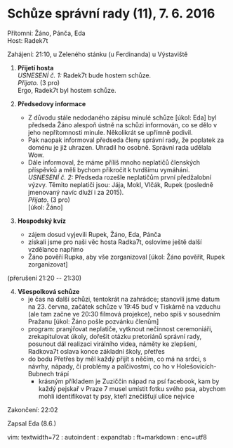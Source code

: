 Schůze správní rady (11), 7. 6. 2016
====================================
Přítomni: Žáno, Pánča, Eda  
Host: Radek7t

Zahájení: 21:10, u Zeleného stánku (u Ferdinanda) u Výstaviště

1. **Přijetí hosta**  
    *USNESENÍ č. 1:* Radek7t bude hostem schůze.  
    *Přijato.* (3 pro)  
    Ergo, Radek7t byl hostem schůze.

2. **Předsedovy informace**  
    - Z důvodu stále nedodaného zápisu minulé schůze [úkol: Eda] byl
      předseda Žáno alespoň ústně na schůzi informován, co se dělo
      v jeho nepřítomnosti minule. Několikrát se upřímně podivil.
    - Pak naopak informoval předseda členy správní rady, že poplatek za
      doménu je již uhrazen. Uhradil ho osobně. Správní rada udělala
      Wow.
    - Dále informoval, že máme příliš mnoho neplatičů členských
      příspěvků a měli bychom přikročit k tvrdšímu vymáhání.  
      *USNESENÍ č. 2:* Předseda rozešle neplatičům první předžalobní
      výzvy. Těmito neplatiči jsou: Jája, Mokl, Vlčák, Rupek (posledně
      jmenovaný navíc dluží i za 2015).  
      *Přijato.* (3 pro)  
      [úkol: Žáno]

3. **Hospodský kvíz**  
    - zájem dosud vyjevili Rupek, Žáno, Eda, Pánča
    - získali jsme pro naši věc hosta Radka7t, oslovíme ještě další
      vzdělance napřímo
    - Žáno pověří Rupka, aby vše zorganizoval [úkol: Žáno pověřit, Rupek
      zorganizovat]

(přerušení 21:20 -- 21:30)

4. **Všespolková schůze**  
    - je čas na další schůzi, tentokrát na zahrádce; stanovili jsme
      datum na 23. června, začátek schůze v 19:45 buď v Tiskárně na
      vzduchu (ale tam začne ve 20:30 filmová projekce), nebo spíš
      v sousedním Pražanu [úkol: Žáno pošle pozvánku členům]
    - program: pranýřovat neplatiče, vytknout nečinnost ceremoniáři,
      zrekapitulovat úkoly, dořešit otázku pretoriánů správní rady,
      posunout dál realizaci virálního videa, náměty ke zlepšení,
      Radkova7t oslava konce základní školy, přetřes
    - do bodu Přetřes by měl každý přijít s něčím, co má na srdci,
      s návrhy, nápady, či problémy a palčivostmi, co ho
      v Holešovicích-Bubnech trápí
        - krásným příkladem je Zuziččin nápad na psí facebook, kam by
          každý pejskař v Praze 7 musel umístit fotku svého psa, abychom
          mohli identifikovat ty psy, kteří znečišťují ulice nejvíce

Zakončení: 22:02

Zapsal Eda (8.6.)  

 vim: textwidth=72 : autoindent : expandtab : ft=markdown :
 enc=utf8
